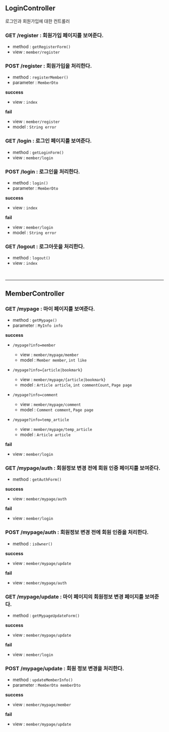 ## LoginController

로그인과 회원가입에 대한 컨트롤러

### GET /register : 회원가입 페이지를 보여준다.

- method    : `getRegisterForm()`
- view		: `member/register`

### POST /register : 회원가입을 처리한다.

- method       		: `registerMember()`
- parameter 		: `MemberDto`

**success**

- view 			: `index`

**fail**

- view			: `member/register`
- model			: `String error`

### GET /login : 로그인 페이지를 보여준다.

- method       		: `getLoginForm()`
- view 				: `member/login`

### POST /login : 로그인을 처리한다.

- method       		: `login()`
- parameter 		: `MemberDto`

**success**
- view			: `index`

**fail**				
- view			: `member/login`
- model			: `String error`

### GET /logout : 로그아웃을 처리한다.

- method       		: `logout()`
- view				: `index`

<br><hr>

## MemberController

### GET /mypage : 마이 페이지를 보여준다.

- method       		: `getMypage()`
- parameter			: `MyInfo info `

**success**

- `/mypage?info=member`
  - view			: `member/mypage/member`
  - model			: `Member member`, `int like`

- `/mypage?info={article|bookmark}`
  - view			: `member/mypage/{article|bookmark}`
  - model			: `Article article`, `int commentCount`, `Page page` 

- `/mypage?info=comment`
  - view			: `member/mypage/comment`
  - model			: `Comment comment`, `Page page`

- `/mypage?info=temp_article`
  - view			: `member/mypage/temp_article`
  - model			: `Article article`
  
**fail**

- view			: `member/login`
  
### GET /mypage/auth : 회원정보 변경 전에 회원 인증 페이지를 보여준다.

- method		: `getAuthForm()`

**success**

- view          : `member/mypage/auth`

**fail**

- view          : `member/login`

### POST /mypage/auth : 회원정보 변경 전에 회원 인증을 처리한다.

- method        : `isOwner()`

**success**

- view          : `member/mypage/update`

**fail**

- view          : `member/mypage/auth`

### GET /mypage/update : 마이 페이지의 회원정보 변경 페이지를 보여준다.

- method       		: `getMypageUpdateForm()`

**success**	

- view              : `member/mypage/update`

**fail**

- view	        	: `member/login`

### POST /mypage/update : 회원 정보 변경을 처리한다. 

- method       		: `updateMemberInfo()`
- parameter 		: `MemberDto memberDto`

**success**

- view      		: `member/mypage/member`

**fail**

- view      		: `member/mypage/update`